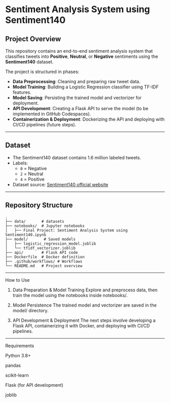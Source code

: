 # Sentiment Analysis System using Sentiment140

## Project Overview

This repository contains an end-to-end sentiment analysis system that classifies tweets into **Positive**, **Neutral**, or **Negative** sentiments using the **Sentiment140** dataset.

The project is structured in phases:

- **Data Preprocessing**: Cleaning and preparing raw tweet data.
- **Model Training**: Building a Logistic Regression classifier using TF-IDF features.
- **Model Saving**: Persisting the trained model and vectorizer for deployment.
- **API Development**: Creating a Flask API to serve the model (to be implemented in GitHub Codespaces).
- **Containerization & Deployment**: Dockerizing the API and deploying with CI/CD pipelines (future steps).

---

## Dataset

- The Sentiment140 dataset contains 1.6 million labeled tweets.
- Labels:  
  - `0` = Negative  
  - `2` = Neutral  
  - `4` = Positive  
- Dataset source: [Sentiment140 official website](http://help.sentiment140.com/for-students/)

---

## Repository Structure

```plaintext
.
├── data/       # datasets
├── notebooks/  # Jupyter notebooks
│   ├── Final Project: Sentiment Analysis System using Sentiment140.ipynb
├── model/       # Saved models
│   ├── logistic_regression_model.joblib
│   └── tfidf_vectorizer.joblib
├── api/        # Flask API code
├── Dockerfile  # Docker definition
├── .github/workflows/ # Workflows
└── README.md   # Project overview
```

---

How to Use

1. Data Preparation & Model Training
Explore and preprocess data, then train the model using the notebooks inside notebooks/.


2. Model Persistence
The trained model and vectorizer are saved in the model/ directory.


3. API Development & Deployment
The next steps involve developing a Flask API, containerizing it with Docker, and deploying with CI/CD pipelines.
---

Requirements

Python 3.8+

pandas

scikit-learn

Flask (for API development)

joblib
